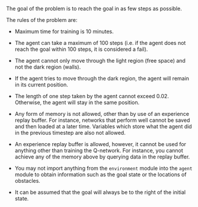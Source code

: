 The goal of the problem is to reach the goal in as few steps as possible.

The rules of the problem are:
- Maximum time for training is 10 minutes.

- The agent can take a maximum of 100 steps (i.e. if the agent does not reach the goal within 100 steps, it is considered a fail).

- The agent cannot only move through the light region (free space) and not the dark region (walls).

- If the agent tries to move through the dark region, the agent will remain in its current position.

- The length of one step taken by the agent cannot exceed 0.02. Otherwise, the agent will stay in the same position.

- Any form of memory is not allowed, other than by use of an experience replay buffer. For instance, networks that perform well cannot be saved and then loaded at a later time. Variables which store what the agent did in the previous timestep are also not allowed.

- An experience replay buffer is allowed, however, it cannot be used for anything other than training the Q-network. For instance, you cannot achieve any of the memory above by querying data in the replay buffer.

- You may not import anything from the `environment` module into the `agent` module to obtain information such as the goal state or the locations of obstacles.

- It can be assumed that the goal will always be to the right of the initial state.
